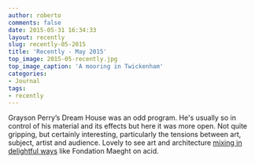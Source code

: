 ```yaml
---
author: roberto
comments: false
date: 2015-05-31 16:34:33
layout: recently
slug: recently-05-2015
title: 'Recently - May 2015'
top_image: 2015-05-recently.jpg
top_image_caption: 'A mooring in Twickenham'
categories:
- Journal
tags:
- recently
---
```


Grayson Perry’s Dream House was an odd program. He's usually so in control of his material and its effects but here it was more open. Not quite gripping, but certainly interesting, particularly the tensions between art, subject, artist and audience. Lovely to see art and architecture [mixing in delightful ways](http://www.living-architecture.co.uk/the-houses/a-house-for-essex/overview/) like Fondation Maeght on acid.



